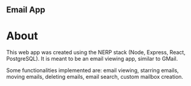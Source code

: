 ## Email App
# About
This web app was created using the NERP stack (Node, Express, React, PostgreSQL). It is meant to be an email viewing app, similar to GMail.

Some functionalities implemented are: email viewing, starring emails, moving emails, deleting emails, email search, custom mailbox creation.
